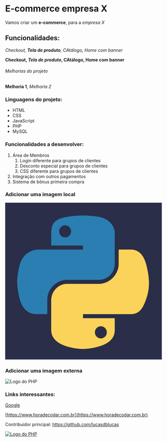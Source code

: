 # E-commerce empresa X

Vamos criar um **e-commerce**, para a *empresa X*

## Funcionalidades:

_Checkout, **Tela de produto**, CAtálogo, Home com banner_

**Checkout, _Tela de produto_, CAtálogo, Home com banner**

###### Melhorias do projeto

__Melhoria 1__, _Melhoria 2_

### Linguagens do projeto:

* HTML
* CSS
* JavaScript
* PHP
* MySQL

### Funcionalidades a desenvolver:

1. Área de Membros
    1. Login diferente para grupos de clientes
    2. Desconto especial para grupos de clientes
    3. CSS diferente para grupos de clientes
2. Integração com outros pagamentos
3. Sistema de bônus primeira compra

### Adicionar uma imagem local

![Logo do python](img/python.jpg)

### Adicionar uma imagem externa

![Logo do PHP](https://upload.wikimedia.org/wikipedia/commons/thumb/2/27/PHP-logo.svg/1920px-PHP-logo.svg)

### Links interessantes:

[Google](https://www.google.com)

[https://www.horadecodar.com.br](https://www.horadecodar.com.br)

Contribuidor principal: https://github.com/lucasdblucas

[![Logo do PHP](https://upload.wikimedia.org/wikipedia/commons/thumb/2/27/PHP-logo.svg/1920px-PHP-logo.svg)](https://github.com/lucasdblucas)